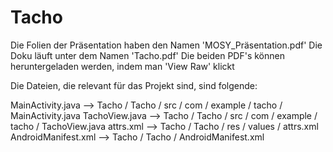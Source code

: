 Tacho
=====
Die Folien der Präsentation haben den Namen 'MOSY_Präsentation.pdf'
Die Doku läuft unter dem Namen 'Tacho.pdf'
Die beiden PDF's können heruntergeladen werden, indem man 'View Raw' klickt

Die Dateien, die relevant für das Projekt sind, sind folgende:

MainActivity.java --> Tacho / Tacho / src / com / example / tacho / MainActivity.java
TachoView.java --> Tacho / Tacho / src / com / example / tacho / TachoView.java
attrs.xml --> Tacho / Tacho / res / values / attrs.xml
AndroidManifest.xml --> Tacho / Tacho / AndroidManifest.xml
